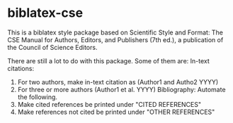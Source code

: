biblatex-cse
============

This is a biblatex style package based on Scientific Style and Format: The CSE Manual for Authors, Editors, and Publishers (7th ed.), a publication of the Council of Science Editors.

There are still a lot to do with this package. Some of them are:
In-text citations:
1. For two authors, make in-text citation as (Author1 and Autho2 YYYY)
2. For three or more authors (Author1 et al. YYYY)
Bibliography:
Automate the following.
1. Make cited references be printed under "CITED REFERENCES"
2. Make references not cited be printed under "OTHER REFERENCES"

